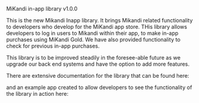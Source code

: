 MiKandi in-app library v1.0.0

This is the new Mikandi Inapp library. It brings Mikandi related functionality to developers who develop for the MiKandi app store. THis library allows developers to log in users to Mikandi within their app, to make in-app purchases using MiKandi Gold. We have also provided functionality to check for previous in-app purchases. 

This library is to be improved steadily in the foresee-able future as we upgrade our back end systems and have the option to add more features. 

There are extensive documentation for the library that can be found here: 

and an example app created to allow developers to see the functionality of the library in action here: 